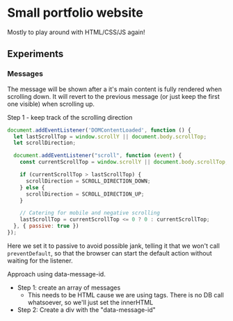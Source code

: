 # Small portfolio website

Mostly to play around with HTML/CSS/JS again!

## Experiments

### Messages

The message will be shown after a it's main content is fully rendered when scrolling down.
It will revert to the previous message (or just keep the first one visible) when scrolling up.

Step 1 - keep track of the scrolling direction

```js
document.addEventListener('DOMContentLoaded', function () {
  let lastScrollTop = window.scrollY || document.body.scrollTop;
  let scrollDirection;

  document.addEventListener("scroll", function (event) {
    const currentScrollTop = window.scrollY || document.body.scrollTop;

    if (currentScrollTop > lastScrollTop) {
      scrollDirection = SCROLL_DIRECTION_DOWN;
    } else {
      scrollDirection = SCROLL_DIRECTION_UP;
    }

    // Catering for mobile and negative scrolling
    lastScrollTop = currentScrollTop <= 0 ? 0 : currentScrollTop;
  }, { passive: true })
});
```

Here we set it to passive to avoid possible jank, telling it that we won't call `preventDefault`, so that the browser can start the default action without waiting for the listener.

Approach using data-message-id.

- Step 1: create an array of messages
  - This needs to be HTML cause we are using tags. There is no DB call whatsoever, so we'll just set the innerHTML
- Step 2: Create a div with the "data-message-id"
